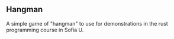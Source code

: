 ## Hangman

A simple game of "hangman" to use for demonstrations in the rust programming course in Sofia U.
